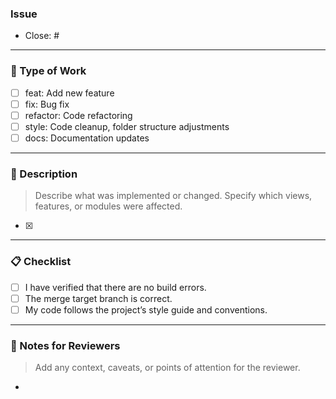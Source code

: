 ### Issue

- Close: #

---

### 🔴 Type of Work

- [ ] feat: Add new feature
- [ ] fix: Bug fix
- [ ] refactor: Code refactoring
- [ ] style: Code cleanup, folder structure adjustments
- [ ] docs: Documentation updates

---

### 🔵 Description

> Describe what was implemented or changed. Specify which views, features, or modules were affected.

- [x] 

---

### 📋 Checklist

- [ ] I have verified that there are no build errors.
- [ ] The merge target branch is correct.
- [ ] My code follows the project’s style guide and conventions.

---

### 📝 Notes for Reviewers

> Add any context, caveats, or points of attention for the reviewer.

- 

